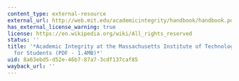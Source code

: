```yaml
---
content_type: external-resource
external_url: http://web.mit.edu/academicintegrity/handbook/handbook.pdf
has_external_license_warning: true
license: https://en.wikipedia.org/wiki/All_rights_reserved
status: ''
title: '*Academic Integrity at the Massachusetts Institute of Technology: A Handbook
  for Students (PDF - 1.4MB)*'
uid: 8a63ebd5-d52e-46b7-87a7-3cdf137caf85
wayback_url: ''
---
```


